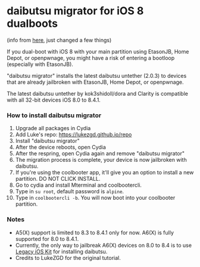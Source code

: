 # daibutsu migrator for iOS 8 dualboots
(info from [here](https://github.com/LukeZGD/daibutsu-migrator/tree/main), just changed a few things)  

If you dual-boot with iOS 8 with your main partition using EtasonJB, Home Depot, or openpwnage, you might have a risk of entering a bootloop (especially with EtasonJB).

"daibutsu migrator" installs the latest daibutsu untether (2.0.3) to devices that are already jailbroken with EtasonJB, Home Depot, or openpwnage.

The latest daibutsu untether by kok3shidoll/dora and Clarity is compatible with all 32-bit devices iOS 8.0 to 8.4.1.

### How to install daibutsu migrator

1. Upgrade all packages in Cydia
1. Add Luke's repo: https://lukezgd.github.io/repo
1. Install "daibutsu migrator"
1. After the device reboots, open Cydia
1. After the respring, open Cydia again and remove "daibutsu migrator"
1. The migration process is complete, your device is now jailbroken with daibutsu.
3. If you're using the coolbooter app, it'll give you an option to install a new partition. DO NOT CLICK INSTALL.
4. Go to cydia and install Mterminal and coolbootercli.
5. Type in `su root`, default password is `alpine`.
6. Type in `coolbootercli -b`. You will now boot into your coolbooter partition.

### Notes
- A5(X) support is limited to 8.3 to 8.4.1 only for now. A6(X) is fully supported for 8.0 to 8.4.1.
- Currently, the only way to jailbreak A6(X) devices on 8.0 to 8.4 is to use [Legacy iOS Kit](https://github.com/LukeZGD/Legacy-iOS-Kit) for installing daibutsu.
- Credits to LukeZGD for the original tutorial.
